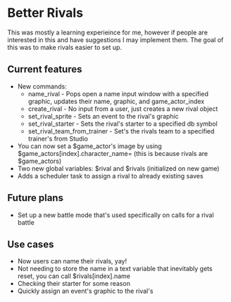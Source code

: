 # Better Rivals

This was mostly a learning experieince for me, however if people are interested in this and have suggestions I may implement them.
The goal of this was to make rivals easier to set up.

## Current features
* New commands:
  - name_rival - Pops open a name input window with a specified graphic, updates their name, graphic, and game_actor_index
  - create_rival - No input from a user, just creates a new rival object
  - set_rival_sprite - Sets an event to the rival's graphic
  - set_rival_starter - Sets the rival's starter to a specified db symbol
  - set_rival_team_from_trainer - Set's the rivals team to a specified trainer's from Studio
* You can now set a $game_actor's image by using $game_actors[index].character_name= (this is because rivals are $game_actors)
* Two new global variables: $rival and $rivals (initialized on new game)
* Adds a scheduler task to assign a rival to already existing saves

## Future plans
* Set up a new battle mode that's used specifically on calls for a rival battle

## Use cases
* Now users can name their rivals, yay!
* Not needing to store the name in a text variable that inevitably gets reset, you can call $rivals[index].name
* Checking their starter for some reason
* Quickly assign an event's graphic to the rival's